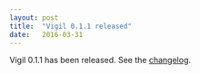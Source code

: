 ```yaml
---
layout: post
title:  "Vigil 0.1.1 released"
date:   2016-03-31
---
```


Vigil 0.1.1 has been released. See the [changelog](https://github.com/ane/vigil/blob/master/CHANGELOG.md#011---2016-03-31).

